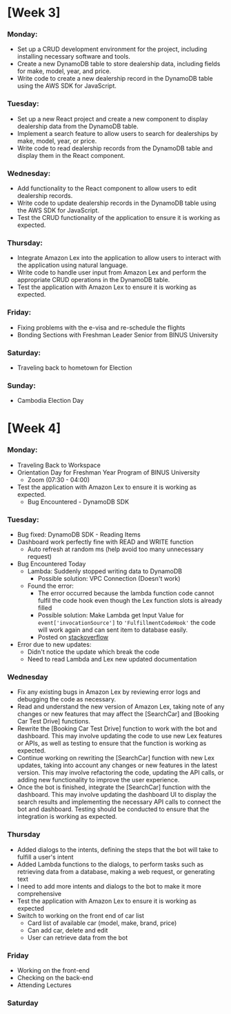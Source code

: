 # [Week 3]

### Monday:
- Set up a CRUD development environment for the project, including installing necessary software and tools.
- Create a new DynamoDB table to store dealership data, including fields for make, model, year, and price.
- Write code to create a new dealership record in the DynamoDB table using the AWS SDK for JavaScript.

### Tuesday:
- Set up a new React project and create a new component to display dealership data from the DynamoDB table.
- Implement a search feature to allow users to search for dealerships by make, model, year, or price.
- Write code to read dealership records from the DynamoDB table and display them in the React component.

### Wednesday:
- Add functionality to the React component to allow users to edit dealership records.
- Write code to update dealership records in the DynamoDB table using the AWS SDK for JavaScript.
- Test the CRUD functionality of the application to ensure it is working as expected.

### Thursday:
- Integrate Amazon Lex into the application to allow users to interact with the application using natural language.
- Write code to handle user input from Amazon Lex and perform the appropriate CRUD operations in the DynamoDB table.
- Test the application with Amazon Lex to ensure it is working as expected.

### Friday:
- Fixing problems with the e-visa and re-schedule the flights
- Bonding Sections with Freshman Leader Senior from BINUS University

### Saturday:
- Traveling back to hometown for Election

### Sunday:
- Cambodia Election Day

# [Week 4]

### Monday:
- Traveling Back to Workspace
- Orientation Day for Freshman Year Program of BINUS University
	- Zoom (07:30 - 04:00)
- Test the application with Amazon Lex to ensure it is working as expected.
	- Bug Encountered - DynamoDB SDK

### Tuesday:
- Bug fixed: DynamoDB SDK - Reading Items
- Dashboard work perfectly fine with READ and WRITE function
	- Auto refresh at random ms (help avoid too many unnecessary request)
- Bug Encountered Today
	- Lambda: Suddenly stopped writing data to DynamoDB
		- Possible solution: VPC Connection (Doesn't work)
	- Found the error:
		- The error occurred because the lambda function code cannot fulfil the code hook even though the Lex function slots is already filled
		- Possible solution: Make Lambda get Input Value for `event['invocationSource']` to `'FulfillmentCodeHook'` the code will work again and can sent item to database easily.
		- Posted on [stackoverflow](https://stackoverflow.com/questions/76759862/amazon-lex-slots-are-filled-but-lex-responds-to-lambda-said-it-is-still-dialogco)
- Error due to new updates: 
	- Didn't notice the update which break the code
	- Need to read Lambda and Lex new updated documentation

### Wednesday
- Fix any existing bugs in Amazon Lex by reviewing error logs and debugging the code as necessary.
- Read and understand the new version of Amazon Lex, taking note of any changes or new features that may affect the [SearchCar] and [Booking Car Test Drive] functions.
- Rewrite the [Booking Car Test Drive] function to work with the bot and dashboard. This may involve updating the code to use new Lex features or APIs, as well as testing to ensure that the function is working as expected.
- Continue working on rewriting the [SearchCar] function with new Lex updates, taking into account any changes or new features in the latest version. This may involve refactoring the code, updating the API calls, or adding new functionality to improve the user experience.
- Once the bot is finished, integrate the [SearchCar] function with the dashboard. This may involve updating the dashboard UI to display the search results and implementing the necessary API calls to connect the bot and dashboard. Testing should be conducted to ensure that the integration is working as expected.


### Thursday
- Added dialogs to the intents, defining the steps that the bot will take to fulfill a user's intent
- Added Lambda functions to the dialogs, to perform tasks such as retrieving data from a database, making a web request, or generating text
- I need to add more intents and dialogs to the bot to make it more comprehensive
- Test the application with Amazon Lex to ensure it is working as expected
- Switch to working on the front end of car list
	- Card list of available car (model, make, brand, price)
	- Can add car, delete and edit
	- User can retrieve data from the bot

### Friday
- Working on the front-end
- Checking on the back-end
- Attending Lectures

### Saturday


